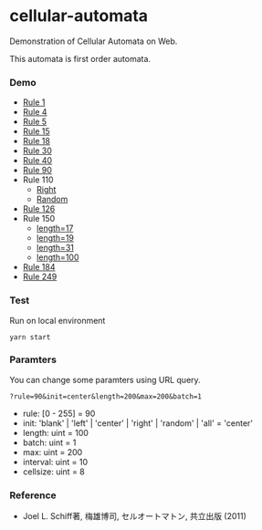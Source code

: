 # cellular-automata

Demonstration of Cellular Automata on Web.

This automata is first order automata.

### Demo

- [Rule 1](https://ma38su.github.io/cellular-automata/?length=100&rule=1&init=center)
- [Rule 4](https://ma38su.github.io/cellular-automata/?length=100&rule=4&init=random)
- [Rule 5](https://ma38su.github.io/cellular-automata/?length=100&rule=5&init=random)
- [Rule 15](https://ma38su.github.io/cellular-automata/?length=100&rule=15&init=random)
- [Rule 18](https://ma38su.github.io/cellular-automata/?length=100&rule=18&init=random)
- [Rule 30](https://ma38su.github.io/cellular-automata/?length=100&rule=30&init=center)
- [Rule 40](https://ma38su.github.io/cellular-automata/?length=100&rule=40&init=random)
- [Rule 90](https://ma38su.github.io/cellular-automata/?length=100&rule=90&init=center)
- Rule 110
  - [Right](https://ma38su.github.io/cellular-automata/?length=100&rule=110&init=right)
  - [Random](https://ma38su.github.io/cellular-automata/?length=100&rule=110&init=random)
- [Rule 126](https://ma38su.github.io/cellular-automata/?length=100&rule=126&init=random)
- Rule 150
  - [length=17](https://ma38su.github.io/cellular-automata/?length=17&rule=150&init=center)
  - [length=19](https://ma38su.github.io/cellular-automata/?length=19&rule=150&init=center)
  - [length=31](https://ma38su.github.io/cellular-automata/?length=31&rule=150&init=center)
  - [length=100](https://ma38su.github.io/cellular-automata/?length=100&rule=150&init=center)
- [Rule 184](https://ma38su.github.io/cellular-automata/?length=100&rule=184&init=random)
- [Rule 249](https://ma38su.github.io/cellular-automata/?length=100&rule=249&init=random)

### Test

Run on local environment
```
yarn start
```

### Paramters

You can change some paramters using URL query.

``?rule=90&init=center&length=200&max=200&batch=1``

- rule: [0 - 255] = 90
- init: 'blank' | 'left' | 'center' | 'right' | 'random' | 'all' = 'center'
- length: uint = 100
- batch: uint = 1
- max: uint = 200
- interval: uint = 10
- cellsize: uint = 8


### Reference

- Joel L. Schiff著, 梅雄博司, セルオートマトン, 共立出版 (2011) 
